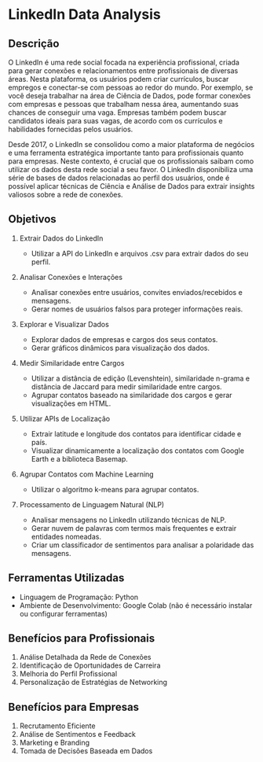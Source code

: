 # LinkedIn Data Analysis

## Descrição

O LinkedIn é uma rede social focada na experiência profissional, criada para gerar conexões e relacionamentos entre profissionais de diversas áreas. Nesta plataforma, os usuários podem criar currículos, buscar empregos e conectar-se com pessoas ao redor do mundo. Por exemplo, se você deseja trabalhar na área de Ciência de Dados, pode formar conexões com empresas e pessoas que trabalham nessa área, aumentando suas chances de conseguir uma vaga. Empresas também podem buscar candidatos ideais para suas vagas, de acordo com os currículos e habilidades fornecidas pelos usuários.

Desde 2017, o LinkedIn se consolidou como a maior plataforma de negócios e uma ferramenta estratégica importante tanto para profissionais quanto para empresas. Neste contexto, é crucial que os profissionais saibam como utilizar os dados desta rede social a seu favor. O LinkedIn disponibiliza uma série de bases de dados relacionadas ao perfil dos usuários, onde é possível aplicar técnicas de Ciência e Análise de Dados para extrair insights valiosos sobre a rede de conexões.

## Objetivos

1. Extrair Dados do LinkedIn
   - Utilizar a API do LinkedIn e arquivos .csv para extrair dados do seu perfil.
     
2. Analisar Conexões e Interações
   - Analisar conexões entre usuários, convites enviados/recebidos e mensagens.
   - Gerar nomes de usuários falsos para proteger informações reais.

3. Explorar e Visualizar Dados
   - Explorar dados de empresas e cargos dos seus contatos.
   - Gerar gráficos dinâmicos para visualização dos dados.
  
4. Medir Similaridade entre Cargos
   - Utilizar a distância de edição (Levenshtein), similaridade n-grama e distância de Jaccard para medir similaridade entre cargos.
   - Agrupar contatos baseado na similaridade dos cargos e gerar visualizações em HTML.

5. Utilizar APIs de Localização
   - Extrair latitude e longitude dos contatos para identificar cidade e país.
   - Visualizar dinamicamente a localização dos contatos com Google Earth e a biblioteca Basemap.
  
6. Agrupar Contatos com Machine Learning
   - Utilizar o algoritmo k-means para agrupar contatos.
  
7. Processamento de Linguagem Natural (NLP)
    - Analisar mensagens no LinkedIn utilizando técnicas de NLP.
    - Gerar nuvem de palavras com termos mais frequentes e extrair entidades nomeadas.
    - Criar um classificador de sentimentos para analisar a polaridade das mensagens.

## Ferramentas Utilizadas

- Linguagem de Programação: Python
- Ambiente de Desenvolvimento: Google Colab (não é necessário instalar ou configurar ferramentas)

## Benefícios para Profissionais

1. Análise Detalhada da Rede de Conexões
2. Identificação de Oportunidades de Carreira
3. Melhoria do Perfil Profissional
4. Personalização de Estratégias de Networking

## Benefícios para Empresas

1. Recrutamento Eficiente
2. Análise de Sentimentos e Feedback
3. Marketing e Branding
4. Tomada de Decisões Baseada em Dados
